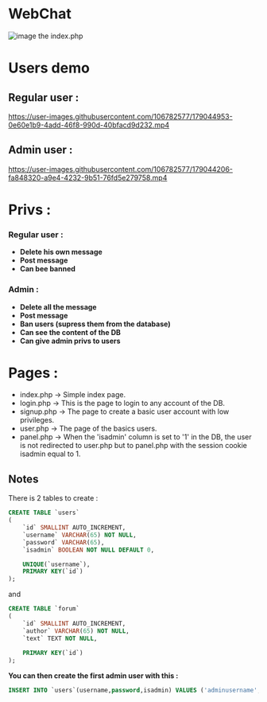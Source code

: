 # WebChat

![image](https://user-images.githubusercontent.com/106782577/179045660-c9d4dea8-d606-4086-8c22-aab2a0abbc97.png)
the index.php

# Users demo
## Regular user :

https://user-images.githubusercontent.com/106782577/179044953-0e60e1b9-4add-46f8-990d-40bfacd9d232.mp4


## Admin user :

https://user-images.githubusercontent.com/106782577/179044206-fa848320-a9e4-4232-9b51-76fd5e279758.mp4




# Privs :

### Regular user :

- **Delete his own message**  
- **Post message**      
- **Can bee banned**      

### Admin :

- **Delete all the message**   
- **Post message**   
- **Ban users (supress them from the database)**   
- **Can see the content of the DB**    
- **Can give admin privs to users**   


# Pages :

- index.php -> Simple index page.    
- login.php -> This is the page to login to any account of the DB.       
- signup.php -> The page to create a basic user account with low privileges.             
- user.php -> The page of the basics users.      
- panel.php -> When the 'isadmin' column is set to '1' in the DB, the user is not redirected to user.php but to panel.php with the session cookie isadmin equal to 1.   


## Notes

There is 2 tables to create :
```sql
CREATE TABLE `users`
(
    `id` SMALLINT AUTO_INCREMENT,  
    `username` VARCHAR(65) NOT NULL,  
    `password` VARCHAR(65),
    `isadmin` BOOLEAN NOT NULL DEFAULT 0,  

    UNIQUE(`username`),
    PRIMARY KEY(`id`)
);
```

and

```sql
CREATE TABLE `forum`
(
    `id` SMALLINT AUTO_INCREMENT,
    `author` VARCHAR(65) NOT NULL,
    `text` TEXT NOT NULL,
  
    PRIMARY KEY(`id`)
);
```

**You can then create the first admin user with this :**

```sql
INSERT INTO `users`(username,password,isadmin) VALUES ('adminusername','adminpassword',1);
```

